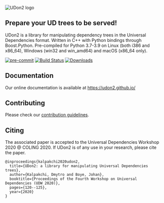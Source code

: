 ![UDon2 logo](https://github.com/dkalpakchi/udon2/raw/master/images/udon2_logo.png "UDon2")
## Prepare your UD trees to be served!
UDon2 is a library for manipulating dependency trees in the Universal Dependencies format. Written in C++ with Python bindings through Boost.Python. Pre-compiled for Python 3.7-3.9 on Linux (both i386 and x86_64), Windows (win32 and win_amd64) and macOS (x86_64 only).

[![pre-commit](https://img.shields.io/badge/pre--commit-enabled-brightgreen?logo=pre-commit&logoColor=white)](https://github.com/pre-commit/pre-commit)
[![Build Status](https://travis-ci.com/udon2/udon2.svg?branch=master)](https://travis-ci.com/udon2/udon2)
[![Downloads](https://pepy.tech/badge/udon2)](https://pepy.tech/project/udon2)

## Documentation
Our online documentation is available at https://udon2.github.io/

## Contributing
Please check our [contribution guidelines](https://github.com/udon2/udon2/blob/master/CONTRIBUTING.md).

## Citing
The associated paper is accepted to the Universal Dependencies Workshop 2020 @ COLING 2020. If UDon2 is of any use in your research, please cite the paper.
```
@inproceedings{kalpakchi2020udon2,
  title={UDon2: a library for manipulating Universal Dependencies trees},
  author={Kalpakchi, Dmytro and Boye, Johan},
  booktitle={Proceedings of the Fourth Workshop on Universal Dependencies (UDW 2020)},
  pages={120--125},
  year={2020}
}
```
